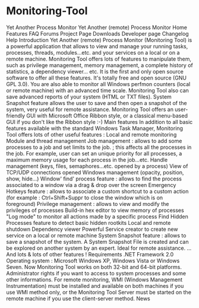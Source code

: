 # Monitoring-Tool
Yet Another Process Monitor  Yet Another (remote) Process Monitor  Home    Features    FAQ    Forums    Project Page    Downloads    Developer page    Changelog    Help     Introduction  Yet Another (remote) Process Monitor (Monitoring Tool) is a powerful application that allows to view and manage your running tasks, processes, threads, modules...etc. and your services on a local or on a remote machine. Monitoring Tool offers lots of features to manipulate them, such as privilege management, memory management, a complete history of statistics, a dependency viewer... etc.  It is the first and only open source software to offer all these features.  It's totally free and open source (GNU GPL 3.0).  You are also able to monitor all Windows perfmon counters (local or remote machine) with an advanced time scale. Monitoring Tool also can save advanced reports of your system (HTML or TXT files).  System Snapshot feature allows the user to save and then open a snapshot of the system, very useful for remote assistance.  Monitoring Tool offers an user-friendly GUI with Microsoft Office Ribbon style, or a classical menu-based GUI if you don't like the Ribbon style :-)  Main features  In addition to all basic features available with the standard Windows Task Manager, Monitoring Tool offers lots of other useful features :  Local and remote monitoring Module and thread management Job management : allows to add some processes to a job and set limits to the job. ; this affects all the processes in the job. For example, user can set an unique priority for all processes, a maximum memory usage for each process in the job...etc. Handle management (keys, files, semaphores...etc. opened by a process) View of TCP/UDP connections opened Windows management (opacity, position, show, hide...) Window' find' process feature : allows to find the process associated to a window via a drag &amp; drop over the screen Emergency Hotkeys feature : allows to associate a custom shortcut to a custom action (for example : Ctrl+Shift+Suppr to close the window which is on foreground) Privilege management : allows to view and modify the privileges of processes Build-in hex editor to view memory of processes "Log mode" to monitor all actions made by a specific process Find Hidden Processes feature to detect basic hidden rootkits Local and remote shutdown Dependency viewer Powerful Service creator to create new service on a local or remote machine System Snapshot feature : allows to save a snapshot of the system. A System Snapshot File is created and can be explored on another system by an expert. Ideal for remote assistance. ... And lots &amp; lots of other features ! Requirements  .NET Framework 2.0 Operating system : Microsoft Windows XP, Windows Vista or Windows Seven. Now Monitoring Tool works on both 32-bit and 64-bit platforms. Administrator rights if you want to access to system processes and some other informations. For remote monitoring, WMI (Windows Management Instrumentation) must be installed and available on both machines if you use WMI method only, or the Monitoring Tool Server must be started on the remote machine if you use the client-server method. News
